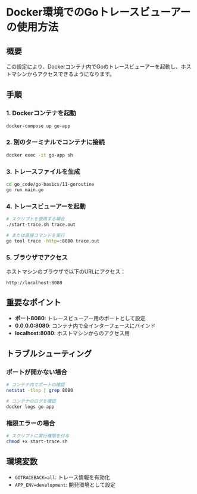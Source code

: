 # Docker環境でのGoトレースビューアーの使用方法

## 概要
この設定により、Dockerコンテナ内でGoのトレースビューアーを起動し、ホストマシンからアクセスできるようになります。

## 手順

### 1. Dockerコンテナを起動
```bash
docker-compose up go-app
```

### 2. 別のターミナルでコンテナに接続
```bash
docker exec -it go-app sh
```

### 3. トレースファイルを生成
```bash
cd go_code/go-basics/11-goroutine
go run main.go
```

### 4. トレースビューアーを起動
```bash
# スクリプトを使用する場合
./start-trace.sh trace.out

# または直接コマンドを実行
go tool trace -http=:8080 trace.out
```

### 5. ブラウザでアクセス
ホストマシンのブラウザで以下のURLにアクセス：
```
http://localhost:8080
```

## 重要なポイント

- **ポート8080**: トレースビューアー用のポートとして設定
- **0.0.0.0:8080**: コンテナ内で全インターフェースにバインド
- **localhost:8080**: ホストマシンからのアクセス用

## トラブルシューティング

### ポートが開かない場合
```bash
# コンテナ内でポートの確認
netstat -tlnp | grep 8080

# コンテナのログを確認
docker logs go-app
```

### 権限エラーの場合
```bash
# スクリプトに実行権限を付与
chmod +x start-trace.sh
```

## 環境変数
- `GOTRACEBACK=all`: トレース情報を有効化
- `APP_ENV=development`: 開発環境として設定
